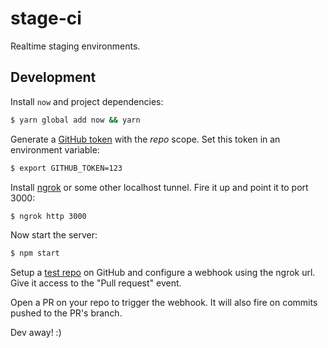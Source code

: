 # stage-ci

Realtime staging environments.

## Development

Install `now` and project dependencies:

```bash
$ yarn global add now && yarn
```

Generate a [GitHub token](https://github.com/settings/tokens) with the *repo*
scope. Set this token in an environment variable:

```bash
$ export GITHUB_TOKEN=123
```

Install [ngrok](https://ngrok.com/) or some other localhost tunnel. Fire it up
and point it to port 3000:

```bash
$ ngrok http 3000
```

Now start the server:
```bash
$ npm start
```

Setup a [test repo](https://github.com/zpnk/hello-world) on GitHub and configure
a webhook using the ngrok url. Give it access to the "Pull request" event.

Open a PR on your repo to trigger the webhook. It will also fire on commits
pushed to the PR's branch.

Dev away! :)
